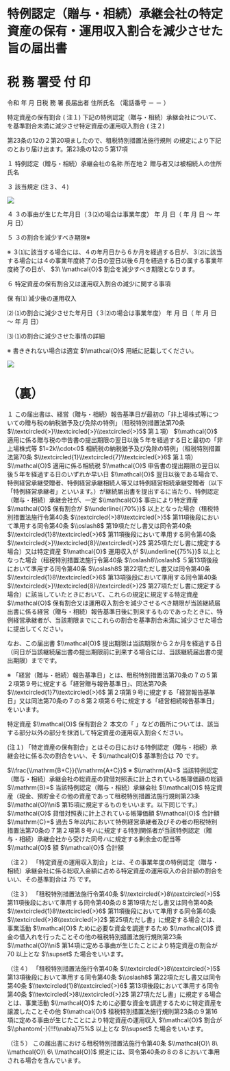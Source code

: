 # 特例認定（贈与・相続）承継会社の特定資産の保有・運用収入割合を減少させた旨の届出書

# 税 務 署受 付 印

令和 年 月 日税 務 署 長届出者 住所氏名 （電話番号 － － ）

特定資産の保有割合 ( 注１) 下記の特例認定（贈与・相続）承継会社について、 を基準割合未満に減少させ特定資産の運用収入割合 ( 注２)

第23条の12の２第20項ましたので、租税特別措置法施行規則 の規定により下記のとおり届け出ます。第23条の12の５第17項

１ 特例認定（贈与・相続）承継会社の名称 所在地２ 贈与者又は被相続人の住所 氏名

３ 該当規定 (注３、４)

![](https://www.nta.go.jp/tmp/800676db-84cf-40fa-9151-2243696634b9/images/710aa789b75e8f23e6578be6b7bb1f7e69b71e5383b8004f2dae080b3a737fa7.jpg)

４ ３の事由が生じた年月日（３⑵の場合は事業年度） 年 月 日（ 年 月 日 ～ 年 月 日）

５ ３の割合を減少すべき期限※

※ ３⑴に該当する場合には、４の年月日から６か月を経過する日が、３⑵に該当する場合には４の事業年度終了の日の翌日以後６月を経過する日の属する事業年度終了の日が、 $3\ \\mathcal{O}$ 割合を減少すべき期限となります。

６ 特定資産の保有割合又は運用収入割合の減少に関する事項

保 有⑴ 減少後の運用収入

⑵ ⑴の割合に減少させた年月日（３⑵の場合は事業年度） 年 月 日（ 年 月 日 ～ 年 月 日）

⑶ ⑴の割合に減少させた事情の詳細

※ 書ききれない場合は適宜 $\\mathcal{O}$ 用紙に記載してください。

![](https://www.nta.go.jp/tmp/800676db-84cf-40fa-9151-2243696634b9/images/9380aacc304c4407314c8f5722d1bc9f65784451e4b537a87bc52cbe3653197a.jpg)

# （裏）

１ この届出書は、経営（贈与・相続）報告基準日が最初の「非上場株式等についての贈与税の納税猶予及び免除の特例」（租税特別措置法第70条 $\\textcircled{>}\\textcircled{>}\\textcircled{>}5$ 第１項） $\\mathcal{O}$ 適用に係る贈与税の申告書の提出期限の翌日以後５年を経過する日と最初の「非上場株式等 $1=2k\\cdot<0$ 相続税の納税猶予及び免除の特例」（租税特別措置法第70条 $\\textcircled{1}\\textcircled{7}\\textcircled{>}6$ 第１項） $\\mathcal{O}$ 適用に係る相続税 $\\mathcal{O}$ 申告書の提出期限の翌日以後５年を経過する日のいずれか早い日 $\\mathcal{O}$ 翌日以後である場合で、特例経営承継受贈者、特例経営承継相続人等又は特例経営相続承継受贈者（以下「特例経営承継者」といいます。）が継続届出書を提出するに当たり、特例認定（贈与・相続）承継会社が、一定 $\\mathcal{O}$ 事由により特定資産 $\\mathcal{O}$ 保有割合が $\\underline{{70%}}$ 以上となった場合（租税特別措置法施行令第40条 $\\textcircled{>}8\\textcircled{>}5$ 第11項後段において準用する同令第40条 $\\oslash8$ 第19項ただし書又は同令第40条 $\\textcircled{1}8\\textcircled{>}6$ 第11項後段において準用する同令第40条 $\\textcircled{>}\\textcircled{8}\\textcircled{>}2$ 第25項ただし書に規定する場合）又は特定資産 $\\mathcal{O}$ 運用収入が $\\underline{{75%}}$ 以上となった場合（租税特別措置法施行令第40条 $\\oslash8\\oslash$ ５第13項後段において準用する同令第40条 $\\oslash8$ 第22項ただし書又は同令第40条 $\\textcircled{1}8\\textcircled{>}6$ 第13項後段において準用する同令第40条 $\\textcircled{>}\\textcircled{8}\\textcircled{>}2$ 第27項ただし書に規定する場合）に該当していたときにおいて、これらの規定に規定する特定資産 $\\mathcal{O}$ 保有割合又は運用収入割合を減少させるべき期限が当該継続届出書に係る経営（贈与・相続）報告基準日後に到来するものであったときに、特例経営承継者が、当該期限までにこれらの割合を基準割合未満に減少させた場合に提出してください。

なお、この届出書 $\\mathcal{O}$ 提出期限は当該期限から２か月を経過する日（同日が当該継続届出書の提出期限前に到来する場合には、当該継続届出書の提出期限）までです。

※ 「経営（贈与・相続）報告基準日」とは、租税特別措置法第70条の７の５第２項第９号に規定する「経営贈与報告基準日」、同法第70条 $\\textcircled{1}7\\textcircled{>}6$ 第２項第９号に規定する「経営報告基準日」又は同法第70条の７の８第２項第６号に規定する「経営相続報告基準日」をいいます。

特定資産 $\\mathcal{O}$ 保有割合２ 本文の「 」などの箇所については、該当する部分以外の部分を抹消して特定資産の運用収入割合ください。

(注１) 「特定資産の保有割合」とはその日における特例認定（贈与・相続）承継会社に係る次の割合をいい、そ $\\mathcal{O}$ 基準割合は $70%$ です。

$\\frac{\\mathrm{B+C}}{\\mathrm{A+C}}$ ※ $\\mathrm{A}=$ 当該特例認定（贈与・相続）承継会社の総資産の貸借対照表に計上されている帳簿価額の総額 $\\mathrm{B}=$ 当該特例認定（贈与・相続）承継会社 $\\mathcal{O}$ 特定資産（現金、預貯金その他の資産であって租税特別措置法施行規則第23条 $\\mathcal{O}\\ni$ 第15項に規定するものをいいます。以下同じです。） $\\mathcal{O}$ 貸借対照表に計上されている帳簿価額 $\\mathcal{O}$ 合計額 $\\mathrm{C}=$ 過去５年以内において特例経営承継者及びその者の租税特別措置法第70条の７第２項第８号ハに規定する特別関係者が当該特例認定（贈与・相続）承継会社から受けた同号ハに規定する剰余金の配当等 $\\mathcal{O}$ 額 $\\mathcal{O}$ 合計額

（注２） 「特定資産の運用収入割合」とは、その事業年度の特例認定（贈与・相続）承継会社に係る総収入金額に占める特定資産の運用収入の合計額の割合をいい、その基準割合は $75%$ です。

（注３） 「租税特別措置法施行令第40条 $\\textcircled{>}8\\textcircled{>}5$ 第11項後段において準用する同令第40条の８第19項ただし書又は同令第40条 $\\textcircled{1}8\\textcircled{>}6$ 第11項後段において準用する同令第40条 $\\textcircled{>}8\\textcircled{>}2$ 第25項ただし書」に規定する場合とは、事業活動 $\\mathcal{O}$ ために必要な資金を調達するため $\\mathcal{O}$ 資金の借入れを行ったことその他の租税特別措置法施行規則第23条 $\\mathcal{O}\\ni$ 第14項に定める事由が生じたことにより特定資産の割合が $70%$ 以上とな $\\supset$ た場合をいいます。

（注４） 「租税特別措置法施行令第40条 $\\textcircled{>}8\\textcircled{>}5$ 第13項後段において準用する同令第40条 $\\oslash8$ 第22項ただし書又は同令第40条 $\\textcircled{1}8\\textcircled{>}6$ 第13項後段において準用する同令第40条 $\\textcircled{>}8\\textcircled{>}2$ 第27項ただし書」に規定する場合とは、事業活動 $\\mathcal{O}$ ために必要な資金を調達するために特定資産を譲渡したことその他 $\\mathcal{O}$ 租税特別措置法施行規則第23条の９第16項に定める事由が生じたことにより特定資産の運用収入 $\\mathcal{O}$ 割合が $\\phantom{-}{!!!\\nabla}75%$ 以上とな $\\supset$ た場合をいいます。

（注５） この届出書における租税特別措置法施行令第40条 $\\mathcal{O}\ 8\ \\mathcal{O}\ 6\ \\mathcal{O})$ 規定には、同令第40条の８の８において準用される場合を含んでいます。